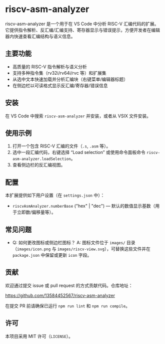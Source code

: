 # riscv-asm-analyzer

riscv-asm-analyzer 是一个用于在 VS Code 中分析 RISC-V 汇编代码的扩展。它提供指令解析、反汇编/汇编支持、寄存器显示与错误提示，方便开发者在编辑器内快速查看汇编结构与语义信息。

## 主要功能

- 高质量的 RISC-V 指令解析与语义分析
- 支持多种指令集（rv32i/rv64i/rvc 等）和扩展集
- 从选中文本快速加载并分析汇编块（右键菜单/编辑器标题）
- 在侧边栏以可读格式显示反汇编/寄存器/错误信息

## 安装

在 VS Code 中搜索 `riscv-asm-analyzer` 并安装，或者从 VSIX 文件安装。

## 使用示例

1. 打开一个包含 RISC-V 汇编的文件（`.s`, `.asm` 等）。
2. 选中一段汇编代码，右键选择 “Load selection” 或使用命令面板命令 `riscv-asm-analyzer.loadSelection`。
3. 查看侧边栏的反汇编视图。

## 配置

本扩展提供如下用户设置（在 `settings.json` 中）：

- `riscvAsmAnalyzer.numberBase` ("hex" | "dec") — 默认的数值显示基数（用于立即数/偏移量等）。

## 常见问题

- Q: 如何更改图标或侧边栏图标？
	A: 图标文件位于 `images/` 目录（`images/icon.png` 与 `images/riscv-view.svg`），可替换这些文件并在 `package.json` 中保留或更新 `icon` 字段。

## 贡献

欢迎通过提交 issue 或 pull request 的方式贡献代码。仓库地址：

https://github.com/13584452567/riscv-asm-analyzer

在提交 PR 前请确保已运行 `npm run lint` 和 `npm run compile`。

## 许可

本项目采用 MIT 许可（`LICENSE`）。